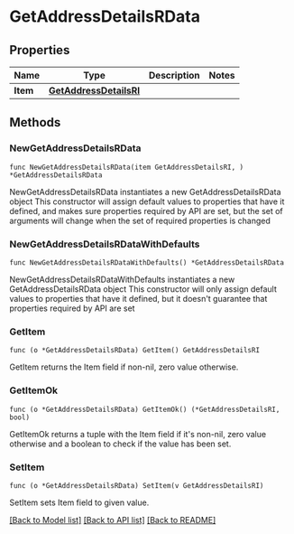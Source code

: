 # GetAddressDetailsRData

## Properties

Name | Type | Description | Notes
------------ | ------------- | ------------- | -------------
**Item** | [**GetAddressDetailsRI**](GetAddressDetailsRI.md) |  | 

## Methods

### NewGetAddressDetailsRData

`func NewGetAddressDetailsRData(item GetAddressDetailsRI, ) *GetAddressDetailsRData`

NewGetAddressDetailsRData instantiates a new GetAddressDetailsRData object
This constructor will assign default values to properties that have it defined,
and makes sure properties required by API are set, but the set of arguments
will change when the set of required properties is changed

### NewGetAddressDetailsRDataWithDefaults

`func NewGetAddressDetailsRDataWithDefaults() *GetAddressDetailsRData`

NewGetAddressDetailsRDataWithDefaults instantiates a new GetAddressDetailsRData object
This constructor will only assign default values to properties that have it defined,
but it doesn't guarantee that properties required by API are set

### GetItem

`func (o *GetAddressDetailsRData) GetItem() GetAddressDetailsRI`

GetItem returns the Item field if non-nil, zero value otherwise.

### GetItemOk

`func (o *GetAddressDetailsRData) GetItemOk() (*GetAddressDetailsRI, bool)`

GetItemOk returns a tuple with the Item field if it's non-nil, zero value otherwise
and a boolean to check if the value has been set.

### SetItem

`func (o *GetAddressDetailsRData) SetItem(v GetAddressDetailsRI)`

SetItem sets Item field to given value.



[[Back to Model list]](../README.md#documentation-for-models) [[Back to API list]](../README.md#documentation-for-api-endpoints) [[Back to README]](../README.md)


